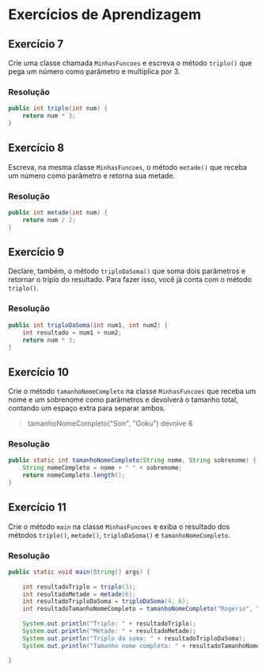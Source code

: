 # Exercícios de Aprendizagem

## Exercício 7

Crie uma classe chamada `MinhasFuncoes` e escreva o método `triplo()` que pega um número como parâmetro e multiplica por 3.

### Resolução

``` java
public int triplo(int num) {
	return num * 3;
}
```

## Exercício 8

Escreva, na mesma classe `MinhasFuncoes`, o método `metade()` que receba um número como parâmetro e retorna sua metade.

### Resolução

``` java
public int metade(int num) {
	return num / 2;
}
```

## Exercício 9

Declare, também, o método `triploDaSoma()` que soma dois parâmetros e retornar o triplo do resultado. Para fazer isso, você já conta com o método `triplo()`.

### Resolução

``` java
public int triploDaSoma(int num1, int num2) {
	int resultado = num1 + num2;
	return num * 3;
}
```

## Exercício 10

Crie o método `tamanhoNomeCompleto` na classe `MinhasFuncoes` que receba um nome e um sobrenome como parâmetros e devolverá o tamanho total, contando um espaço extra para separar ambos.
> tamanhoNomeCompleto("Son", "Goku")
> devolve 8

### Resolução

``` java
public static int tamanhoNomeCompleto(String nome, String sobrenome) {
	String nomeCompleto = nome + " " + sobrenome;
	return nomeCompleto.length();
}
```

## Exercício 11

Crie o método `main` na classe `MinhasFuncoes` e exiba o resultado dos métodos `triplo()`, `metade()`, `triploDaSoma()` e `tamanhoNomeCompleto`.

### Resolução

``` java
public static void main(String[] args) {
		
	int resultadoTriplo = triplo(3);
	int resultadoMetade = metade(6);
	int resultadoTriploDaSoma = triploDaSoma(4, 6);
	int resultadoTamanhoNomeCompleto = tamanhoNomeCompleto("Rogério", "Morais");
		
	System.out.println("Triplo: " + resultadoTriplo);
	System.out.println("Metade: " + resultadoMetade);
	System.out.println("Triplo da soma: " + resultadoTriploDaSoma);
	System.out.println("Tamanho nome completo: " + resultadoTamanhoNomeCompleto);
	
}
```